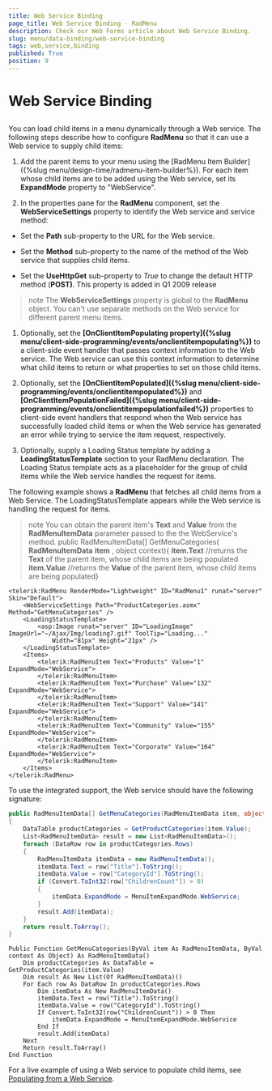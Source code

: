 ```yaml
---
title: Web Service Binding
page_title: Web Service Binding - RadMenu
description: Check our Web Forms article about Web Service Binding.
slug: menu/data-binding/web-service-binding
tags: web,service,binding
published: True
position: 9
---
```


# Web Service Binding


## 

You can load child items in a menu dynamically through a Web service. The following steps describe how to configure **RadMenu** so that it can use a Web service to supply child items:

1. Add the parent items to your menu using the [RadMenu Item Builder]({%slug menu/design-time/radmenu-item-builder%}). For each item whose child items are to be added using the Web service, set its **ExpandMode** property to "WebService".

1. In the properties pane for the **RadMenu** component, set the **WebServiceSettings** property to identify the Web service and service method:

* Set the **Path** sub-property to the URL for the Web service.

* Set the **Method** sub-property to the name of the method of the Web service that supplies child items.

* Set the **UseHttpGet** sub-property to *True* to change the default HTTP method (**POST)**. This property is added in Q1 2009 release

>note The **WebServiceSettings** property is global to the **RadMenu** object. You can't use separate methods on the Web service for different parent menu items.
>


1. Optionally, set the **[OnClientItemPopulating property]({%slug menu/client-side-programming/events/onclientitempopulating%})** to a client-side event handler that passes context information to the Web service. The Web service can use this context information to determine what child items to return or what properties to set on those child items.

1. Optionally, set the **[OnClientItemPopulated]({%slug menu/client-side-programming/events/onclientitempopulated%})** and **[OnClientItemPopulationFailed]({%slug menu/client-side-programming/events/onclientitempopulationfailed%})** properties to client-side event handlers that respond when the Web service has successfully loaded child items or when the Web service has generated an error while trying to service the item request, respectively.

1. Optionally, supply a Loading Status template by adding a **LoadingStatusTemplate** section to your RadMenu declaration. The Loading Status template acts as a placeholder for the group of child items while the Web service handles the request for items.

The following example shows a **RadMenu** that fetches all child items from a Web Service. The LoadingStatusTemplate appears while the Web service is handling the request for items.

>note You can obtain the parent item's **Text** and **Value** from the **RadMenuItemData** parameter passed to the the WebService's method.
>public RadMenuItemData[] GetMenuCategories( **RadMenuItemData**  **item** , object context){ **item.Text** //returns the **Text** of the parent item, whose child items are being populated **item.Value** //returns the **Value** of the parent item, whose child items are being populated}
>


````ASP.NET
<telerik:RadMenu RenderMode="Lightweight" ID="RadMenu1" runat="server" Skin="Default">
	<WebServiceSettings Path="ProductCategories.asmx" Method="GetMenuCategories" />
	<LoadingStatusTemplate>
		<asp:Image runat="server" ID="LoadingImage" ImageUrl="~/Ajax/Img/loading7.gif" ToolTip="Loading..."
			Width="81px" Height="21px" />
	</LoadingStatusTemplate>
	<Items>
		<telerik:RadMenuItem Text="Products" Value="1" ExpandMode="WebService">
		</telerik:RadMenuItem>
		<telerik:RadMenuItem Text="Purchase" Value="132" ExpandMode="WebService">
		</telerik:RadMenuItem>
		<telerik:RadMenuItem Text="Support" Value="141" ExpandMode="WebService">
		</telerik:RadMenuItem>
		<telerik:RadMenuItem Text="Community" Value="155" ExpandMode="WebService">
		</telerik:RadMenuItem>
		<telerik:RadMenuItem Text="Corporate" Value="164" ExpandMode="WebService">
		</telerik:RadMenuItem>
	</Items>
</telerik:RadMenu>
````

To use the integrated support, the Web service should have the following signature:


````C#
public RadMenuItemData[] GetMenuCategories(RadMenuItemData item, object context)
{
	DataTable productCategories = GetProductCategories(item.Value);
	List<RadMenuItemData> result = new List<RadMenuItemData>();
	foreach (DataRow row in productCategories.Rows)
	{
		RadMenuItemData itemData = new RadMenuItemData();
		itemData.Text = row["Title"].ToString(); 
		itemData.Value = row["CategoryId"].ToString();
		if (Convert.ToInt32(row["ChildrenCount"]) > 0) 
		{ 
			itemData.ExpandMode = MenuItemExpandMode.WebService;
		}
		result.Add(itemData);
	}
	return result.ToArray();
}
````
````VB.NET
Public Function GetMenuCategories(ByVal item As RadMenuItemData, ByVal context As Object) As RadMenuItemData()
	Dim productCategories As DataTable = GetProductCategories(item.Value)
	Dim result As New List(Of RadMenuItemData)()
	For Each row As DataRow In productCategories.Rows
		Dim itemData As New RadMenuItemData()
		itemData.Text = row("Title").ToString()
		itemData.Value = row("CategoryId").ToString()
		If Convert.ToInt32(row("ChildrenCount")) > 0 Then
			itemData.ExpandMode = MenuItemExpandMode.WebService
		End If
		result.Add(itemData)
	Next
	Return result.ToArray()
End Function	
````

For a live example of using a Web service to populate child items, see [Populating from a Web Service](https://demos.telerik.com/aspnet-ajax/Menu/Examples/Programming/WebService/DefaultCS.aspx).
